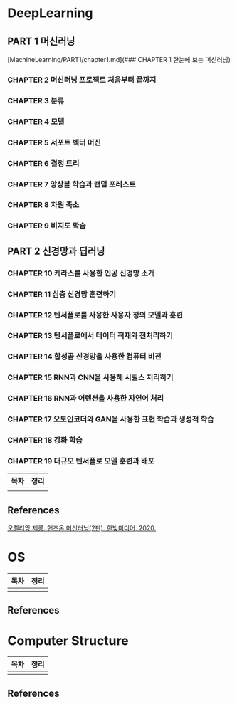 # DeepLearning

## PART 1 머신러닝

[MachineLearning/PART1/chapter1.md](### CHAPTER 1 한눈에 보는 머신러닝)

### CHAPTER 2 머신러닝 프로젝트 처음부터 끝까지

### CHAPTER 3 분류

### CHAPTER 4 모델

### CHAPTER 5 서포트 벡터 머신

### CHAPTER 6 결정 트리

### CHAPTER 7 앙상블 학습과 랜덤 포레스트

### CHAPTER 8 차원 축소

### CHAPTER 9 비지도 학습

## PART 2 신경망과 딥러닝

### CHAPTER 10 케라스를 사용한 인공 신경망 소개

### CHAPTER 11 심층 신경망 훈련하기

### CHAPTER 12 텐서플로를 사용한 사용자 정의 모델과 훈련

### CHAPTER 13 텐서플로에서 데이터 적재와 전처리하기

### CHAPTER 14 합성곱 신경망을 사용한 컴퓨터 비전

### CHAPTER 15 RNN과 CNN을 사용해 시퀀스 처리하기

### CHAPTER 16 RNN과 어텐션을 사용한 자연어 처리

### CHAPTER 17 오토인코더와 GAN을 사용한 표현 학습과 생성적 학습

### CHAPTER 18 강화 학습

### CHAPTER 19 대규모 텐서플로 모델 훈련과 배포




|목차|정리|
|----|----|
|||

## References
[오렐리앙 제롱. 핸즈온 머신러닝(2판). 한빛미디어, 2020.](https://www.hanbit.co.kr/store/books/look.php?p_code=B7033438574)


# OS

|목차|정리|
|----|----|
|||

## References

# Computer Structure

|목차|정리|
|----|----|
|||

## References


